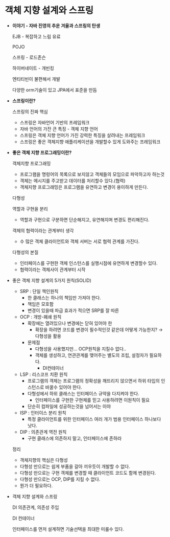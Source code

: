 # 객체 지향 설계와 스프링

- **이야기 - 자바 진영의 추운 겨울과 스프링의 탄생**
    
    EJB - 복잡하고 느림 유료
    
    POJO
    
    스프링 - 로드존슨
    
    하이버네이트 - 개빈킹
    
    엔티티빈이 불편해서 개발
    
    다양한 orm기술이 있고 JPA에서 표준을 만듬
    
- **스프링이란?**
    
    스프링의 진짜 핵심
    
    - 스프링은 자바언어 기반의 프레임워크
    - 자바 언어의 가잔 큰 특징 - 객체 지향 언어
    - 스프링은 객체 지향 언어가 가진 강력한 특징을 살려내는 프레임워크
    - 스프링은 좋은 객체지향 애플리케이션을 개발할수 있게 도와주는 프레임워크
- **좋은 객체 지향 프로그래밍이란?**
    
    객체지향 프로그래밍
    
    - 프로그램을 명렁어의 목록으로 보지않고 객체들의 모임으로 파악하고자 하는것
    - 객체는 메시지를 주고받고 데이터를 처리할수 있다.(협력)
    - 객체지향 프로그래밍은 프로그램을 유연하고 변경이 용이하게 만든다.
    
    다형성
    
    역할과 구현을 분리
    
    - 역할과 구현으로 구분하면 단순해지고, 유연해지며 변경도 편리해진다.
    
    객체의 협력이라는 관계부터 생각
    
    - 수 많은 객체 클라이언트와 객체 서버는 서로 협력 관계를 가진다.
    
    다형성의 본질
    
    - 인터페이스를 구현한 객체 인스턴스를 실행시점에 유연하게 변경할수 있다.
    - 협력이라는 객체사이 관계부터 시작
- 좋은 객체 지향 설계의 5가지 원칙(SOLID)
    
    - SRP : 단일 책인원칙
        - 한 클래스는 하나의 책임만 가져야 한다.
        - 책임은 모호함
        - 변경이 있을때 파급 효과가 적으면 SRP를 잘 따른
    - OCP : 개방-폐쇄 원칙
        - 확장에는 열려있으나 변경에는 닫혀 있어야 한
            - 확장을 하려면 코드를 변경이 필수적인것 같은데 어떻게 가능한지? → 다형성을 활용
        - 문제점
            - 다형성을 사용했지만… OCP원칙을 지킬수 없다..
            - 객체를 생성하고, 연관관계를 맺어주는 별도의 조립, 설정자가 필요하다.
                - DI컨테이너
    - LSP : 리스코프 치환 원칙
        - 프로그램의 객체는 프로그램의 정확성을 깨뜨리지 않으면서 하위 타입의 인스턴스로 바꿀수 있어야 한다.
        - 다형성에서 하위 클래스는 인터페이스 규약을 다지켜야 한다.
            - 인터페이스를 구현한 구현체를 믿고 사용하려면 이원칙이 필요
        - 단순히 컴파일에 성공하는것을 넘어서는 이야
    - ISP : 인터이스 분리 원칙
        - 특정 클라이언트를 위한 인터페이스 여러 개가 범용 인터페이스 하나보다 낫다.
    - DIP : 의존관계 역전 원칙
        - 구현 클래스에 의존하지 말고, 인터페이스에 존하라
    
    정리
    
    - 객체지향의 핵심은 다형성
    - 다형성 만으로는 쉽게 부품을 갈아 끼우듯이 개발할 수 없다.
    - 다형성 만으로는 구현 객체를 변경할 때 클라이언트 코드도 함께 변경된다.
    - 다형성 만으로는 OCP, DIP를 지킬 수 없다.
    - 뭔가 더 필요하다.
- 객체 지향 설계와 스프링
    
    DI 의존관계, 의존성 주입
    
    DI 컨테이너
    
    인터페이스를 먼저 설계하면 기술선택을 최대한 미룰수 있다.